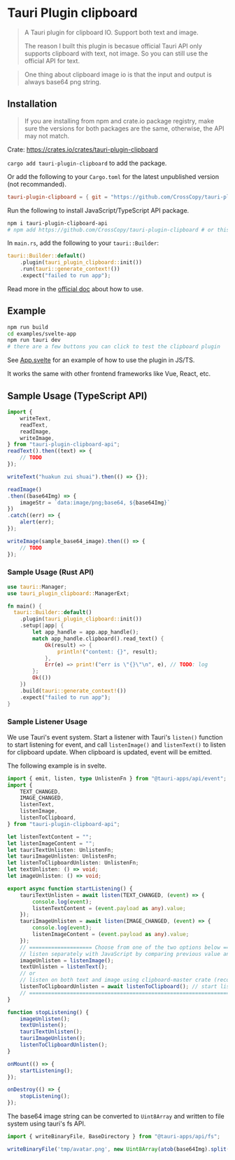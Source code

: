 # Tauri Plugin clipboard

> A Tauri plugin for clipboard IO. Support both text and image.
>
> The reason I built this plugin is becasue official Tauri API only supports clipboard with text, not image. So you can still use the official API for text.


> One thing about clipboard image io is that the input and output is always base64 png string.

## Installation

> If you are installing from npm and crate.io package registry, make sure the versions for both packages are the same, otherwise, the API may not match.

Crate: https://crates.io/crates/tauri-plugin-clipboard

`cargo add tauri-plugin-clipboard` to add the package.

Or add the following to your `Cargo.toml` for the latest unpublished version (not recommanded).

```toml
tauri-plugin-clipboard = { git = "https://github.com/CrossCopy/tauri-plugin-clipboard", branch = "main" }
```

Run the following to install JavaScript/TypeScript API package.

```bash
npm i tauri-plugin-clipboard-api
# npm add https://github.com/CrossCopy/tauri-plugin-clipboard # or this for latest unpublished version (not recommended)
```

In `main.rs`, add the following to your `tauri::Builder`:

```rust
tauri::Builder::default()
    .plugin(tauri_plugin_clipboard::init())
    .run(tauri::generate_context!())
    .expect("failed to run app");
```

Read more in the [official doc](https://tauri.app/v1/guides/features/plugin/#using-a-plugin) about how to use.

## Example

```bash
npm run build
cd examples/svelte-app
npm run tauri dev
# there are a few buttons you can click to test the clipboard plugin
```

See [App.svelte](examples/svelte-app/src/App.svelte) for an example of how to use the plugin in JS/TS.

It works the same with other frontend frameworks like Vue, React, etc.


## Sample Usage (TypeScript API)

```ts
import {
    writeText,
    readText,
    readImage,
    writeImage,
} from "tauri-plugin-clipboard-api";
readText().then((text) => {
    // TODO
});

writeText("huakun zui shuai").then(() => {});

readImage()
.then((base64Img) => {
    imageStr = `data:image/png;base64, ${base64Img}`
})
.catch((err) => {
    alert(err);
});

writeImage(sample_base64_image).then(() => {
    // TODO
});
```

### Sample Usage (Rust API)

```rust
use tauri::Manager;
use tauri_plugin_clipboard::ManagerExt;

fn main() {
  tauri::Builder::default()
    .plugin(tauri_plugin_clipboard::init())
    .setup(|app| {
        let app_handle = app.app_handle();
        match app_handle.clipboard().read_text() {
            Ok(result) => {
                println!("content: {}", result);
            },
            Err(e) => print!("err is \"{}\"\n", e), // TODO: log
        };
        Ok(())
    })
    .build(tauri::generate_context!())
    .expect("failed to run app");
}
```

### Sample Listener Usage

We use Tauri's event system. Start a listener with Tauri's `listen()` function to start listening for event, and call `listenImage()` and `listenText()` to listen for clipboard update. When clipboard is updated, event will be emitted.

The following example is in svelte.

```ts
import { emit, listen, type UnlistenFn } from "@tauri-apps/api/event";
import {
    TEXT_CHANGED,
    IMAGE_CHANGED,
    listenText,
    listenImage,
    listenToClipboard,
} from "tauri-plugin-clipboard-api";

let listenTextContent = "";
let listenImageContent = "";
let tauriTextUnlisten: UnlistenFn;
let tauriImageUnlisten: UnlistenFn;
let listenToClipboardUnlisten: UnlistenFn;
let textUnlisten: () => void;
let imageUnlisten: () => void;

export async function startListening() {
    tauriTextUnlisten = await listen(TEXT_CHANGED, (event) => {
        console.log(event);
        listenTextContent = (event.payload as any).value;
    });
    tauriImageUnlisten = await listen(IMAGE_CHANGED, (event) => {
        console.log(event);
        listenImageContent = (event.payload as any).value;
    });
    // ==================== Choose from one of the two options below ====================
    // listen separately with JavaScript by comparing previous value and current value
    imageUnlisten = listenImage();
    textUnlisten = listenText();
    // or
    // listen on both text and image using clipboard-master crate (recommended, should be more efficient)
    listenToClipboardUnlisten = await listenToClipboard(); // start listener for both text and image
    // ==================================================================================
}

function stopListening() {
    imageUnlisten();
    textUnlisten();
    tauriTextUnlisten();
    tauriImageUnlisten();
    listenToClipboardUnlisten();
}

onMount(() => {
    startListening();
});

onDestroy(() => {
    stopListening();
});
```

The base64 image string can be converted to `Uint8Array` and written to file system using tauri's fs API. 

```ts
import { writeBinaryFile, BaseDirectory } from "@tauri-apps/api/fs";

writeBinaryFile('tmp/avatar.png', new Uint8Array(atob(base64Img).split('').map(char => char.charCodeAt(0))), { dir: BaseDirectory.Cache })
```
